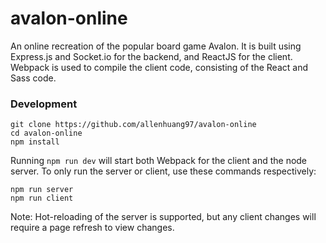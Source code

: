 # avalon-online

An online recreation of the popular board game Avalon. It is built using Express.js and Socket.io for the backend, and ReactJS for the client. Webpack is used to compile the client code, consisting of the React and Sass code.

### Development

```
git clone https://github.com/allenhuang97/avalon-online
cd avalon-online
npm install
```

Running `npm run dev` will start both Webpack for the client and the node server. To only run the server or client, use these commands respectively:
```
npm run server
npm run client
```

Note: Hot-reloading of the server is supported, but any client changes will require a page refresh to view changes.
